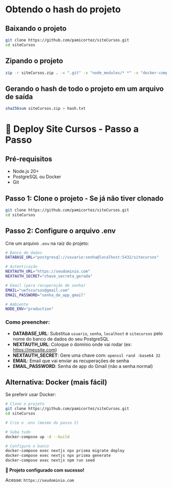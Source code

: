 # Obtendo o hash do projeto
## Baixando o projeto
```bash
git clone https://github.com/pamicortez/siteCursos.git
cd siteCursos
```
## Zipando o projeto
```bash
zip -r siteCursos.zip . -x ".git" -x "node_modules/* *" -x "docker-compose.yml" -x ".env" -x "README.prod.md" -x "Dockerfile" -x "README.md"
```
## Gerando o hash de todo o projeto em um arquivo de saída
```bash
sha256sum siteCursos.zip > hash.txt
```

# 🚀 Deploy Site Cursos - Passo a Passo

## Pré-requisitos
- Node.js 20+
- PostgreSQL ou Docker
- Git

## Passo 1: Clone o projeto - Se já não tiver clonado
```bash
git clone https://github.com/pamicortez/siteCursos.git
cd siteCursos
```

## Passo 2: Configure o arquivo .env
Crie um arquivo `.env` na raiz do projeto:

```bash
# Banco de dados
DATABASE_URL="postgresql://usuario:senha@localhost:5432/sitecursos"

# Autenticação
NEXTAUTH_URL="https://seudominio.com"
NEXTAUTH_SECRET="chave_secreta_gerada"

# Email (para recuperação de senha)
EMAIL="uefscursos@gmail.com"
EMAIL_PASSWORD="senha_de_app_gmail"

# Ambiente
NODE_ENV="production"
```

### Como preencher:
- **DATABASE_URL**: Substitua `usuario`, `senha`, `localhost` e `sitecursos` pelo nome do banco de dados do seu PostgreSQL
- **NEXTAUTH_URL**: Coloque o domínio onde vai rodar (ex: https://meusite.com)
- **NEXTAUTH_SECRET**: Gere uma chave com: `openssl rand -base64 32`
- **EMAIL**: Email que vai enviar as recuperações de senha
- **EMAIL_PASSWORD**: Senha de app do Gmail (não a senha normal)


## Alternativa: Docker (mais fácil)

Se preferir usar Docker:

```bash
# Clone o projeto
git clone https://github.com/pamicortez/siteCursos.git
cd siteCursos

# Crie o .env (mesmo do passo 2)

# Suba tudo
docker-compose up -d --build

# Configure o banco
docker-compose exec nextjs npx prisma migrate deploy
docker-compose exec nextjs npx prisma generate
docker-compose exec nextjs npm run seed
```

**🎉 Projeto configurado com sucesso!**

Acesse: `https://seudominio.com`